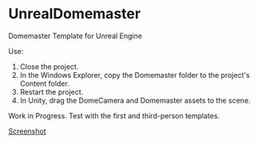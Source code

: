 # UnrealDomemaster
Domemaster Template for Unreal Engine

Use:  
1. Close the project.  
2. In the Windows Explorer, copy the Domemaster folder to the project's Content folder.  
3. Restart the project.  
4. In Unity, drag the DomeCamera and Domemaster assets to the scene.  

Work in Progress. Test with the first and third-person templates.  

[Screenshot](screenshot.jpg)
